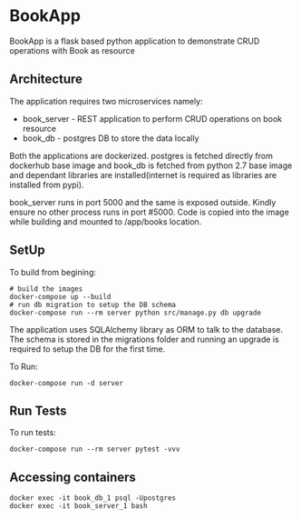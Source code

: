 # BookApp

BookApp is a flask based python application to demonstrate CRUD operations with Book as resource

## Architecture

The application requires two microservices namely:
* book_server - REST application to perform CRUD operations on book resource
* book_db - postgres DB to store the data locally

Both the applications are dockerized. postgres is fetched directly from dockerhub base image and book_db is fetched from python 2.7 base image and dependant libraries are installed(internet is required as libraries are installed from pypi).

book_server runs in port 5000 and the same is exposed outside. Kindly ensure no other process runs in port #5000. Code is copied into the image while building and mounted to /app/books location.


## SetUp

To build from begining:

```
# build the images
docker-compose up --build
# run db migration to setup the DB schema
docker-compose run --rm server python src/manage.py db upgrade
```
The application uses SQLAlchemy library as ORM to talk to the database. The schema is stored in the migrations folder and running an upgrade is required to setup the DB for the first time.

To Run:
```
docker-compose run -d server
```

## Run Tests
To run tests:
```
docker-compose run --rm server pytest -vvv
```

## Accessing containers
```
docker exec -it book_db_1 psql -Upostgres
docker exec -it book_server_1 bash
```
